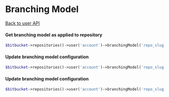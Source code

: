 Branching Model
===============
[Back to user API](../user.md)

#### Get branching model as applied to repository
```php
$bitbucket->repositories()->user('account')->branchingModel('repo_slug')->show();
```

#### Update branching model configuration
```php
$bitbucket->repositories()->user('account')->branchingModel('repo_slug')->settings()->update([{params}]);
```
#### Update branching model configuration
```php
$bitbucket->repositories()->user('account')->branchingModel('repo_slug')->settings()->all();
```
